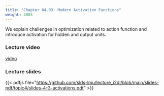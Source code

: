```yaml
---
title: "Chapter 04.03: Modern Activation Functions"
weight: 4003
---
```

We explain challenges in optimization related to action function and introduce activation for hidden and output units.

<!--more-->

### Lecture video

[video](https://drive.google.com/file/d/1_vBWf3pY2QBKA4BG1GXpNl5Wlsg2MXMB/view?usp=sharing)

### Lecture slides

{{< pdfjs file="https://github.com/slds-lmu/lecture_i2dl/blob/main/slides-pdf/topic4/slides-4-3-activations.pdf" >}}

